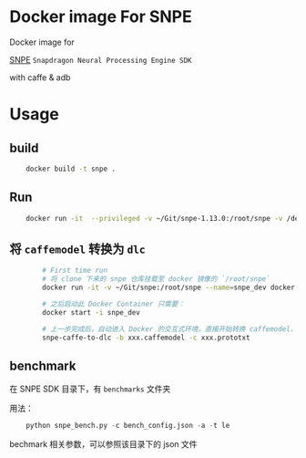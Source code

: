 # Docker image For SNPE

Docker image for

[SNPE](https://developer.qualcomm.com/docs/snpe/setup.html) `Snapdragon Neural Processing Engine SDK` 

with caffe & adb

# Usage

  
## build

```bash
	docker build -t snpe .
```
	
## Run
```bash
	docker run -it  --privileged -v ~/Git/snpe-1.13.0:/root/snpe -v /dev/bus/usb:/dev/bus/usb --name=snpe snpe
```

## 将 `caffemodel` 转换为 `dlc`
   
```bash
        # First time run
        # 将 clone 下来的 snpe 仓库挂载至 docker 镜像的 `/root/snpe`
        docker run -it -v ~/Git/snpe:/root/snpe --name=snpe_dev docker.zerozero.cn/snpe

        # 之后启动此 Docker Container 只需要：
        docker start -i snpe_dev

        # 上一步完成后，自动进入 Docker 的交互式环境，直接开始转换 caffemodel，生成的dlc默认在当前目录
        snpe-caffe-to-dlc -b xxx.caffemodel -c xxx.prototxt
```

## benchmark 
    
在 SNPE SDK 目录下，有 `benchmarks` 文件夹

用法：    
```python
    python snpe_bench.py -c bench_config.json -a -t le
```
   
   bechmark 相关参数，可以参照该目录下的 json 文件
    